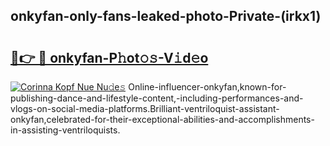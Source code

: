 ## onkyfan-only-fans​-leaked-photo​-Private-(irkx1)


# <h2><a href="https://mediaupload.pro?title=onkyfan&ref=git">🔗👉 🔴 onkyfan-P𝚑ot𝚘𝚜-V𝚒d𝚎o</a></h2>

[![Corinna Kopf Nue Nu𝚍e𝚜](https://i.imgur.com/0qMVB7G.gif)](https://mediaupload.pro?title=onkyfan&ref=git)
Online-influencer-onkyfan,known-for-publishing-dance-and-lifestyle-content,-including-performances-and-vlogs-on-social-media-platforms.Brilliant-ventriloquist-assistant-onkyfan,celebrated-for-their-exceptional-abilities-and-accomplishments-in-assisting-ventriloquists.  